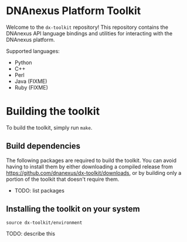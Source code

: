 DNAnexus Platform Toolkit
=========================

Welcome to the `dx-toolkit` repository! This repository contains the DNAnexus API language bindings and utilities for interacting with the DNAnexus platform.

Supported languages:

* Python
* C++
* Perl
* Java (FIXME)
* Ruby (FIXME)

# Building the toolkit

To build the toolkit, simply run ```make```.

## Build dependencies

The following packages are required to build the toolkit. You can avoid having to install them by either downloading a
compiled release from https://github.com/dnanexus/dx-toolkit/downloads, or by building only a portion of the toolkit
that doesn't require them.

* TODO: list packages

## Installing the toolkit on your system

```
source dx-toolkit/environment
```

TODO: describe this

